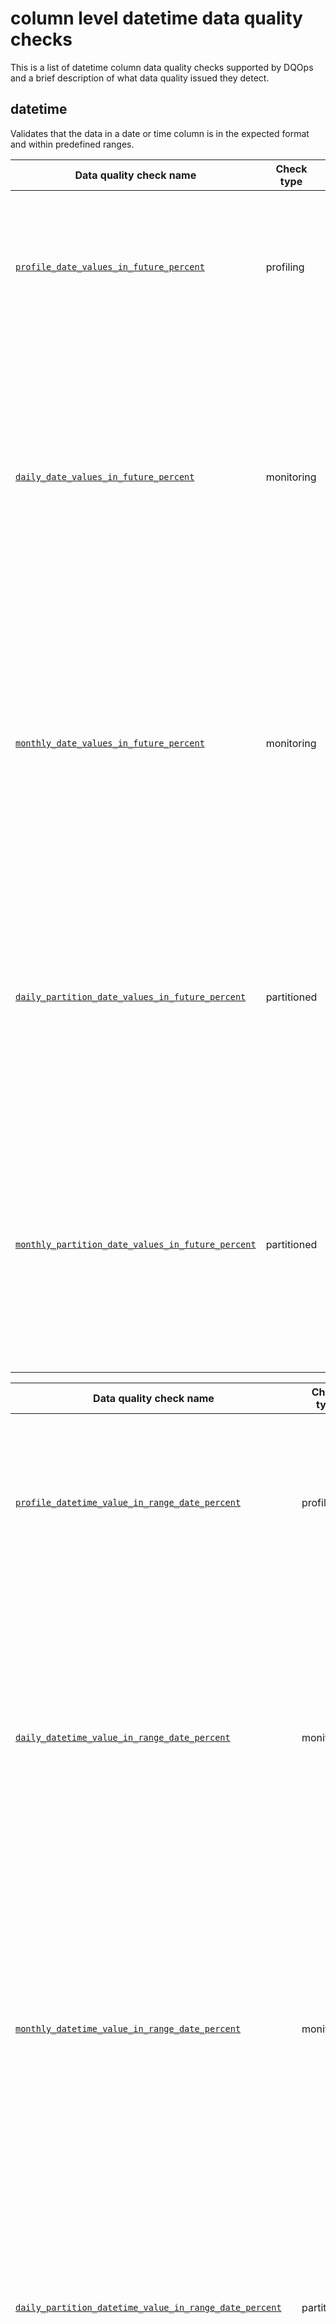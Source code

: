 # column level datetime data quality checks

This is a list of datetime column data quality checks supported by DQOps and a brief description of what data quality issued they detect.





## **datetime**
Validates that the data in a date or time column is in the expected format and within predefined ranges.

| Data quality check name | Check type | Description | Class |
|-------------------------|------------|-------------|-------|
|[<span class="no-wrap-code">`profile_date_values_in_future_percent`</span>](./date-values-in-future-percent.md#profile-date-values-in-future-percent)|profiling|Verifies that the percentage of date values in future in a column does not exceed the maximum accepted percentage.|*standard*|
|[<span class="no-wrap-code">`daily_date_values_in_future_percent`</span>](./date-values-in-future-percent.md#daily-date-values-in-future-percent)|monitoring|Verifies that the percentage of date values in future in a column does not exceed the maximum accepted percentage. Stores the most recent captured value for each day when the data quality check was evaluated.|*standard*|
|[<span class="no-wrap-code">`monthly_date_values_in_future_percent`</span>](./date-values-in-future-percent.md#monthly-date-values-in-future-percent)|monitoring|Verifies that the percentage of date values in future in a column does not exceed the maximum accepted percentage. Stores the most recent check result for each month when the data quality check was evaluated.|*standard*|
|[<span class="no-wrap-code">`daily_partition_date_values_in_future_percent`</span>](./date-values-in-future-percent.md#daily-partition-date-values-in-future-percent)|partitioned|Verifies that the percentage of date values in future in a column does not exceed the maximum accepted percentage. Stores a separate data quality check result for each daily partition.|*standard*|
|[<span class="no-wrap-code">`monthly_partition_date_values_in_future_percent`</span>](./date-values-in-future-percent.md#monthly-partition-date-values-in-future-percent)|partitioned|Verifies that the percentage of date values in future in a column does not exceed the maximum accepted percentage. Stores a separate data quality check result for each monthly partition.|*standard*|



| Data quality check name | Check type | Description | Class |
|-------------------------|------------|-------------|-------|
|[<span class="no-wrap-code">`profile_datetime_value_in_range_date_percent`</span>](./datetime-value-in-range-date-percent.md#profile-datetime-value-in-range-date-percent)|profiling|Verifies that the percentage of date values in the range defined by the user in a column does not exceed the maximum accepted percentage.|*standard*|
|[<span class="no-wrap-code">`daily_datetime_value_in_range_date_percent`</span>](./datetime-value-in-range-date-percent.md#daily-datetime-value-in-range-date-percent)|monitoring|Verifies that the percentage of date values in the range defined by the user in a column does not exceed the maximum accepted percentage. Stores the most recent captured value for each day when the data quality check was evaluated.|*standard*|
|[<span class="no-wrap-code">`monthly_datetime_value_in_range_date_percent`</span>](./datetime-value-in-range-date-percent.md#monthly-datetime-value-in-range-date-percent)|monitoring|Verifies that the percentage of date values in the range defined by the user in a column does not exceed the maximum accepted percentage. Stores the most recent check result for each month when the data quality check was evaluated.|*standard*|
|[<span class="no-wrap-code">`daily_partition_datetime_value_in_range_date_percent`</span>](./datetime-value-in-range-date-percent.md#daily-partition-datetime-value-in-range-date-percent)|partitioned|Verifies that the percentage of date values in the range defined by the user in a column does not exceed the maximum accepted percentage. Stores a separate data quality check result for each daily partition.|*standard*|
|[<span class="no-wrap-code">`monthly_partition_datetime_value_in_range_date_percent`</span>](./datetime-value-in-range-date-percent.md#monthly-partition-datetime-value-in-range-date-percent)|partitioned|Verifies that the percentage of date values in the range defined by the user in a column does not exceed the maximum accepted percentage. Stores a separate data quality check result for each monthly partition.|*standard*|



| Data quality check name | Check type | Description | Class |
|-------------------------|------------|-------------|-------|
|[<span class="no-wrap-code">`profile_date_match_format_percent`</span>](./date-match-format-percent.md#profile-date-match-format-percent)|profiling|Verifies that the percentage of date values matching the given format in a text column does not exceed the maximum accepted percentage.|*standard*|
|[<span class="no-wrap-code">`daily_date_match_format_percent`</span>](./date-match-format-percent.md#daily-date-match-format-percent)|monitoring|Verifies that the percentage of date values matching the given format in a text column does not exceed the maximum accepted percentage. Creates a separate data quality check (and an alert) for each daily monitoring.|*standard*|
|[<span class="no-wrap-code">`monthly_date_match_format_percent`</span>](./date-match-format-percent.md#monthly-date-match-format-percent)|monitoring|Verifies that the percentage of date values matching the given format in a text column does not exceed the maximum accepted percentage. Creates a separate data quality check (and an alert) for each monthly monitoring.|*standard*|
|[<span class="no-wrap-code">`daily_partition_date_match_format_percent`</span>](./date-match-format-percent.md#daily-partition-date-match-format-percent)|partitioned|Verifies that the percentage of date values matching the given format in a text column does not exceed the maximum accepted percentage. Stores a separate data quality check result for each daily partition.|*standard*|
|[<span class="no-wrap-code">`monthly_partition_date_match_format_percent`</span>](./date-match-format-percent.md#monthly-partition-date-match-format-percent)|partitioned|Verifies that the percentage of date values matching the given format in a text column does not exceed the maximum accepted percentage. Stores a separate data quality check result for each monthly partition.|*standard*|







